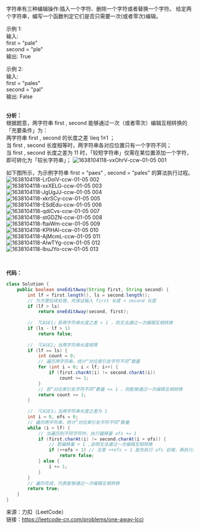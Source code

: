 字符串有三种编辑操作:插入一个字符、删除一个字符或者替换一个字符。 给定两个字符串，编写一个函数判定它们是否只需要一次(或者零次)编辑。              

示例 1:                
输入:           
first = "pale"                
second = "ple"               
输出: True            

示例 2:          
输入:           
first = "pales"           
second = "pal"             
输出: False


&emsp;          
**分析：**                  
根据题意，两字符串 first , second 能够通过一次（或者零次）编辑互相转换的「充要条件」为：              
两字符串 first , second 的长度之差 \leq 1≤1 ；                 
当 first , second 长度相等时，两字符串各对应位置只有一个字符不同；                  
当 first , second 长度之差为 11 时，「较短字符串」仅需在某位置添加一个字符，即可转化为「较长字符串」；
![1638104118-vxOhrV-ccw-01-05 001](https://user-images.githubusercontent.com/56785086/144562110-04c3b0fd-e571-4d14-915c-ae6c67850201.png)         

如下图所示，为示例字符串 first = "paes" , second = "pales" 的算法执行过程。
![1638104118-LrDoIV-ccw-01-05 002](https://user-images.githubusercontent.com/56785086/144564039-a25e9b98-d595-47d7-8111-bd55af359a56.png)
![1638104118-xxXELG-ccw-01-05 003](https://user-images.githubusercontent.com/56785086/144564171-931aec59-c62a-4837-a7ed-59ebb626a18c.png)
![1638104118-JgUgJJ-ccw-01-05 004](https://user-images.githubusercontent.com/56785086/144564203-dcc23732-dffd-4a5f-b582-0c7155af26d1.png)
![1638104118-xkrSCy-ccw-01-05 005](https://user-images.githubusercontent.com/56785086/144564251-949566c0-3518-42de-a3af-e1e6da99bed0.png)
![1638104118-ESdEdu-ccw-01-05 006](https://user-images.githubusercontent.com/56785086/144564309-915e80a6-8cbb-4738-bab2-eb213229d9ed.png)
![1638104118-qdiCvs-ccw-01-05 007](https://user-images.githubusercontent.com/56785086/144564372-429517a9-ea59-4145-bf79-b90372827591.png)
![1638104118-stGDZN-ccw-01-05 008](https://user-images.githubusercontent.com/56785086/144564443-022bf14c-4ea2-4001-afde-4fcf70a3f405.png)
![1638104118-ftaiWm-ccw-01-05 009](https://user-images.githubusercontent.com/56785086/144564508-33748f2c-b4e4-4758-8b90-378be48680f0.png)
![1638104118-KPlHAl-ccw-01-05 010](https://user-images.githubusercontent.com/56785086/144564544-90ad5f56-d492-4951-87e9-a81f7d734e7c.png)
![1638104118-AjMcmL-ccw-01-05 011](https://user-images.githubusercontent.com/56785086/144564606-142a9c72-b055-49c8-ae03-6f2eb6b26e2b.png)
![1638104118-AIwTYg-ccw-01-05 012](https://user-images.githubusercontent.com/56785086/144564648-4e71993d-922d-4bf4-8035-f7b0a4a1b77c.png)
![1638104118-lbuJYo-ccw-01-05 013](https://user-images.githubusercontent.com/56785086/144564751-cfd2199b-b290-42a3-bd11-e5afbd634eaa.png)


&emsp;

**代码：**
```java
class Solution {
    public boolean oneEditAway(String first, String second) {
        int lf = first.length(), ls = second.length();
        // 为方便后续处理，先保证输入 first 长度 < second 长度
        if (lf > ls)
            return oneEditAway(second, first);
            
        // 「CASE1」若两字符串长度之差 > 1 ，则无法通过一次编辑互相转换
        if (ls - lf > 1)
            return false;
            
        // 「CASE2」当两字符串长度相等
        if (lf == ls) {
            int count = 0;
            // 遍历两字符串，统计“对应索引处字符不同”数量
            for (int i = 0; i < lf; i++) {
                if (first.charAt(i) != second.charAt(i))
                    count += 1;
            }
            // 若“对应索引处字符不同”数量 <= 1 ，则能够通过一次编辑互相转换
            return count <= 1;
        }
        
        // 「CASE3」当两字符串长度之差为 1
        int i = 0, ofs = 0;
        // 遍历两字符串，统计“对应索引处字符不同”数量
        while (i < lf) {
            // 当遍历到不同字符时，执行偏移量 ofs += 1
            if (first.charAt(i) != second.charAt(i + ofs)) {
                // 若偏移量 > 1 ,说明无法通过一次编辑互相转换
                if (++ofs > 1) // 注意 ++ofs > 1 是先执行 ofs 自增，再执行逻辑判断； ofs++ 的顺序反之
                    return false;
            } else {
                i += 1;
            }
        }
        // 遍历完成，代表能够通过一次编辑互相转换
        return true;
    }
}
```


来源：力扣（LeetCode）                            
链接：https://leetcode-cn.com/problems/one-away-lcci
